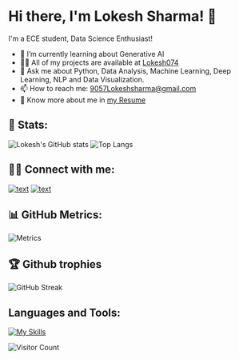 # Hi there, I'm Lokesh Sharma! 👋

I'm a ECE student, Data Science Enthusiast!

- 🌱 I’m currently learning about Generative AI 
- 👨‍💻 All of my projects are available at [Lokesh074](https://github.com/lokesh074)
- 💬 Ask me about Python, Data Analysis, Machine Learning, Deep Learning, NLP and Data Visualization.
- 📫 How to reach me: 9057Lokeshsharma@gmail.com
- 📄 Know more about me in [my Resume](https://drive.google.com/file/d/1V1CLtHnR4Iv1gmKpj7-fjCq5my8vZjI8/view?usp=sharing)

## 👦 Stats:
![Lokesh's GitHub stats](https://github-readme-stats.vercel.app/api?username=lokesh074&show_icons=true&theme=radical)
![Top Langs](https://github-readme-stats.vercel.app/api/top-langs/?username=lokesh074&theme=tokyonight)

## 👨‍💻 Connect with me:
[![text](https://img.shields.io/badge/LinkedIn-0077B5?style=for-the-badge&logo=linkedin&logoColor=white)](https://www.linkedin.com/in/lokesh-sharma9783)
[![text](https://img.shields.io/badge/Instagram-0077B5?style=for-the-badge&logo=Instagram&logoColor=red)](https://www.instagram.com/lokesh_iii/?igsh=NmNvZ20zOWY5dDhx)


## 📊 GitHub Metrics:
![Metrics](https://metrics.lecoq.io/lokesh074?template=classic&languages=1&achievements=1¬able=1&base.indepth=false&base.hireable=false&languages.limit=8&languages.threshold=0%25&languages.other=false&languages.colors=github&languages.sections=most-used&languages.indepth=false&languages.analysis.timeout=15&languages.categories=markup%2C%20programming&languages.recent.categories=markup%2C%20programming&languages.recent.load=300&languages.recent.days=14&achievements.threshold=C&achievements.secrets=true&achievements.display=detailed&achievements.limit=0¬able.from=organization¬able.repositories=false¬able.indepth=false¬able.types=commit&config.timezone=America%2FNew%20York)

## 🏆 Github trophies
![GitHub Streak](https://github-readme-streak-stats.herokuapp.com/?user=lokesh074&theme=tokyonight)

##   Languages and Tools:
[![My Skills](https://skillicons.dev/icons?i=python,fastapi,linux,postman,pycharm,pytorch&theme=light)](https://skillicons.dev)

![Visitor Count](https://profile-counter.glitch.me/{lokesh074}/count.svg)


